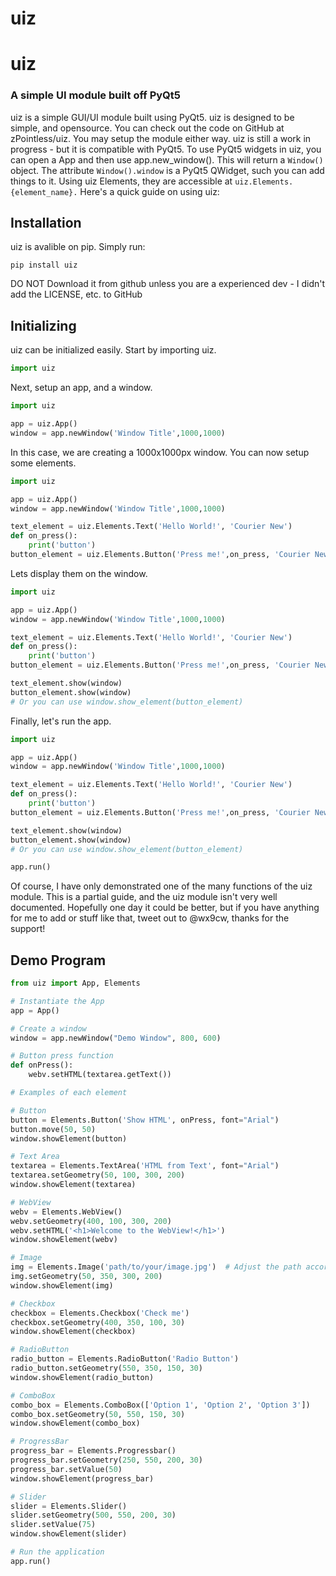 # uiz
# uiz

### A simple UI module built off PyQt5

uiz is a simple GUI/UI module built using PyQt5. uiz is designed to be simple, and opensource. You can check out the code on GitHub at zPointless/uiz. You may setup the module either way. uiz is still a work in progress - but it is compatible with PyQt5. To use PyQt5 widgets in uiz, you can open a App and then use app.new_window(). This will return a `Window()` object. The attribute `Window().window` is a PyQt5 QWidget, such you can add things to it. Using uiz Elements, they are accessible at `uiz.Elements.{element_name}.` Here's a quick guide on using uiz:

## Installation
uiz is avalible on pip. Simply run:
```
pip install uiz
```
DO NOT Download it from github unless you are a experienced dev - I didn't add the LICENSE, etc. to GitHub


## Initializing
uiz can be initialized easily. Start by importing uiz.
```python
import uiz
```
Next, setup an app, and a window.
```python
import uiz

app = uiz.App()
window = app.newWindow('Window Title',1000,1000)
```
In this case, we are creating a 1000x1000px window. You can now setup some elements.
```python
import uiz

app = uiz.App()
window = app.newWindow('Window Title',1000,1000)

text_element = uiz.Elements.Text('Hello World!', 'Courier New')
def on_press():
    print('button')
button_element = uiz.Elements.Button('Press me!',on_press, 'Courier New')
```
Lets display them on the window.
```python
import uiz

app = uiz.App()
window = app.newWindow('Window Title',1000,1000)

text_element = uiz.Elements.Text('Hello World!', 'Courier New')
def on_press():
    print('button')
button_element = uiz.Elements.Button('Press me!',on_press, 'Courier New')

text_element.show(window)
button_element.show(window)
# Or you can use window.show_element(button_element)
```
Finally, let's run the app.
```python
import uiz

app = uiz.App()
window = app.newWindow('Window Title',1000,1000)

text_element = uiz.Elements.Text('Hello World!', 'Courier New')
def on_press():
    print('button')
button_element = uiz.Elements.Button('Press me!',on_press, 'Courier New')

text_element.show(window)
button_element.show(window)
# Or you can use window.show_element(button_element)

app.run()
```
Of course, I have only demonstrated one of the many functions of the uiz module. This is a partial guide, and the uiz module isn't very well documented. Hopefully one day it could be better, but if you have anything for me to add or stuff like that, tweet out to @wx9cw, thanks for the support!


## Demo Program
```python
from uiz import App, Elements

# Instantiate the App
app = App()

# Create a window
window = app.newWindow("Demo Window", 800, 600)

# Button press function
def onPress():
    webv.setHTML(textarea.getText())

# Examples of each element

# Button
button = Elements.Button('Show HTML', onPress, font="Arial")
button.move(50, 50)
window.showElement(button)

# Text Area
textarea = Elements.TextArea('HTML from Text', font="Arial")
textarea.setGeometry(50, 100, 300, 200)
window.showElement(textarea)

# WebView
webv = Elements.WebView()
webv.setGeometry(400, 100, 300, 200)
webv.setHTML('<h1>Welcome to the WebView!</h1>')
window.showElement(webv)

# Image
img = Elements.Image('path/to/your/image.jpg')  # Adjust the path accordingly
img.setGeometry(50, 350, 300, 200)
window.showElement(img)

# Checkbox
checkbox = Elements.Checkbox('Check me')
checkbox.setGeometry(400, 350, 100, 30)
window.showElement(checkbox)

# RadioButton
radio_button = Elements.RadioButton('Radio Button')
radio_button.setGeometry(550, 350, 150, 30)
window.showElement(radio_button)

# ComboBox
combo_box = Elements.ComboBox(['Option 1', 'Option 2', 'Option 3'])
combo_box.setGeometry(50, 550, 150, 30)
window.showElement(combo_box)

# ProgressBar
progress_bar = Elements.Progressbar()
progress_bar.setGeometry(250, 550, 200, 30)
progress_bar.setValue(50)
window.showElement(progress_bar)

# Slider
slider = Elements.Slider()
slider.setGeometry(500, 550, 200, 30)
slider.setValue(75)
window.showElement(slider)

# Run the application
app.run()
```
